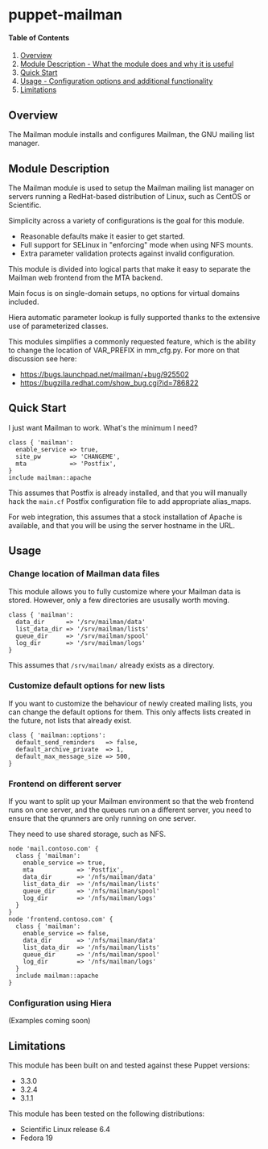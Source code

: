# puppet-mailman

#### Table of Contents
1. [Overview](#overview)
2. [Module Description - What the module does and why it is useful](#module-description)
3. [Quick Start](#quick-start)
4. [Usage - Configuration options and additional functionality](#usage)
5. [Limitations](#limitations)

## Overview
The Mailman module installs and configures Mailman, the GNU mailing list manager.

## Module Description
The Mailman module is used to setup the Mailman mailing list manager on servers
running a RedHat-based distribution of Linux, such as CentOS or Scientific.

Simplicity across a variety of configurations is the goal for this module.
* Reasonable defaults make it easier to get started.
* Full support for SELinux in "enforcing" mode when using NFS mounts.
* Extra parameter validation protects against invalid configuration.

This module is divided into logical parts that make it easy to separate the
Mailman web frontend from the MTA backend.

Main focus is on single-domain setups, no options for virtual domains included.

Hiera automatic parameter lookup is fully supported thanks to the extensive use
of parameterized classes.

This modules simplifies a commonly requested feature, which is the ability to
change the location of VAR_PREFIX in mm_cfg.py. For more on that discussion see here:
* https://bugs.launchpad.net/mailman/+bug/925502
* https://bugzilla.redhat.com/show_bug.cgi?id=786822

## Quick Start
I just want Mailman to work. What's the minimum I need?

    class { 'mailman':
      enable_service => true,
      site_pw        => 'CHANGEME',
      mta            => 'Postfix',
    }
    include mailman::apache

This assumes that Postfix is already installed, and that you will manually
hack the `main.cf` Postfix configuration file to add appropriate alias_maps.

For web integration, this assumes that a stock installation of Apache is
available, and that you will be using the server hostname in the URL.

## Usage

### Change location of Mailman data files
This module allows you to fully customize where your Mailman data is stored.
However, only a few directories are ususally worth moving.

    class { 'mailman':
      data_dir      => '/srv/mailman/data'
      list_data_dir => '/srv/mailman/lists'
      queue_dir     => '/srv/mailman/spool'
      log_dir       => '/srv/mailman/logs'
    }

This assumes that `/srv/mailman/` already exists as a directory.

### Customize default options for new lists
If you want to customize the behaviour of newly created mailing lists, you
can change the default options for them. This only affects lists created
in the future, not lists that already exist.

    class { 'mailman::options':
      default_send_reminders   => false,
      default_archive_private  => 1,
      default_max_message_size => 500,
    }

### Frontend on different server
If you want to split up your Mailman environment so that the web frontend runs
on one server, and the queues run on a different server, you need to ensure
that the qrunners are only running on one server.

They need to use shared storage, such as NFS.

    node 'mail.contoso.com' {
      class { 'mailman':
        enable_service => true,
        mta            => 'Postfix',
        data_dir       => '/nfs/mailman/data'
        list_data_dir  => '/nfs/mailman/lists'
        queue_dir      => '/nfs/mailman/spool'
        log_dir        => '/nfs/mailman/logs'
      }
    }
    node 'frontend.contoso.com' {
      class { 'mailman':
        enable_service => false,
        data_dir       => '/nfs/mailman/data'
        list_data_dir  => '/nfs/mailman/lists'
        queue_dir      => '/nfs/mailman/spool'
        log_dir        => '/nfs/mailman/logs'
      }
      include mailman::apache
    }

### Configuration using Hiera
(Examples coming soon)

## Limitations
This module has been built on and tested against these Puppet versions:
* 3.3.0
* 3.2.4
* 3.1.1

This module has been tested on the following distributions:
* Scientific Linux release 6.4
* Fedora 19
